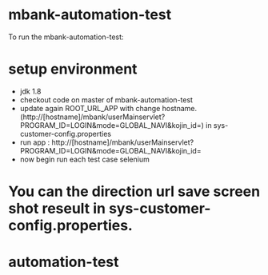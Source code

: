# mbank-automation-test
To run the mbank-automation-test:
# setup environment
- jdk 1.8
- checkout code on master of mbank-automation-test
- update again ROOT_URL_APP with change hostname. (http://[hostname]/mbank/userMainservlet?PROGRAM_ID=LOGIN&mode=GLOBAL_NAVI&kojin_id=) in sys-customer-config.properties
- run app : http://[hostname]/mbank/userMainservlet?PROGRAM_ID=LOGIN&mode=GLOBAL_NAVI&kojin_id=
- now begin run each test case selenium

# You can the direction url save screen shot reseult in sys-customer-config.properties.
# automation-test

